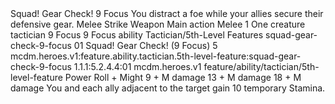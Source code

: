 <ability>
  <name>Squad! Gear Check!</name>
  <cost>9 Focus</cost>
  <flavor>You distract a foe while your allies secure their defensive gear.</flavor>
  <keywords>
    <keyword>Melee</keyword>
    <keyword>Strike</keyword>
    <keyword>Weapon</keyword>
  </keywords>
  <type>Main action</type>
  <distance>Melee 1</distance>
  <target>One creature</target>
  <metadata>
    <class>tactician</class>
    <cost>9 Focus</cost>
    <cost_amount>9</cost_amount>
    <cost_resource>Focus</cost_resource>
    <feature_type>ability</feature_type>
    <file_dpath>Tactician/5th-Level Features</file_dpath>
    <item_id>squad-gear-check-9-focus</item_id>
    <item_index>01</item_index>
    <item_name>Squad! Gear Check! (9 Focus)</item_name>
    <level>5</level>
    <scc>mcdm.heroes.v1:feature.ability.tactician.5th-level-feature:squad-gear-check-9-focus</scc>
    <scdc>1.1.1:5.2.4.4:01</scdc>
    <source>mcdm.heroes.v1</source>
    <type>feature/ability/tactician/5th-level-feature</type>
  </metadata>
  <effects>
    <effect type="roll">
      <roll>Power Roll + Might</roll>
      <t1>9 + M damage</t1>
      <t2>13 + M damage</t2>
      <t3>18 + M damage</t3>
    </effect>
    <effect type="mundane">You and each ally adjacent to the target gain 10 temporary Stamina.</effect>
  </effects>
</ability>
